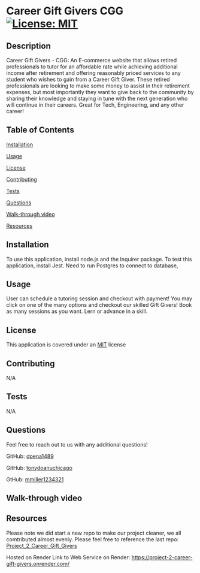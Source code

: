# Career Gift Givers CGG    <a href = "https://opensource.org/licenses/MIT">![License: MIT](https://img.shields.io/badge/License-MIT-yellow.svg)</a>

  ## Description
  
  Career Gift Givers - CGG: An E-commerce website that allows retired professionals to tutor for an affordable rate while achieving additional income after retirement and offering reasonably priced services to any student who wishes to gain from a Career Gift Giver. These retired professionals are looking to make some money to assist in their retirement expenses, but most importantly they want to give back to the community by sharing their knowledge and staying in tune with the next generation who will continue in their careers. Great for Tech, Engineering, and any other career!
 
  ## Table of Contents

  [Installation](#installation)

  [Usage](#usage)

  [License](#license)

  [Contributing](#contributing)

  [Tests](#tests)

  [Questions](#questions)

  [Walk-through video](#video)

  [Resources](#resources)

  ## Installation <a id="installation"></a>

  To use this application, install node.js and the Inquirer package. To test this application, install Jest. Need to run Postgres to connect to database,

  ## Usage <a id="usage"></a>

 User can schedule a tutoring session and checkout with payment! You may click on one of the many options and checkout our skilled Gift Givers! Book as many sessions as you want. Lern or advance in a skill. 

  ## License <a id="license"></a>

  This application is covered under an <a href = "https://opensource.org/licenses/MIT">MIT</a> license

  ## Contributing <a id="contributing"></a>

  N/A

  ## Tests <a id="tests"></a>
N/A


  ## Questions <a id="questions"></a>

  Feel free to reach out to us with any additional questions!

  GitHub: <a href="https://github.com/dpena1489"> dpena1489</a>

  GitHub: <a href="https://github.com/tonypdoanuchicago"> tonydoanuchicago</a>

  GtHub: <a href="https://github.com/mmiller1234321"> mmiller1234321</a>

  ## Walk-through video 

  ## Resources <a id="Resources"></a>

Please note we did start a new repo to make our project cleaner, we all comtributed almost evenly. Please feel free to reference the last repo: <a href="https://github.com/tonypdoanuchicago/Project_2_Career_Gift_Givers">Project_2_Career_Gift_Givers</a>

  
Hosted on Render
Link to Web Service on Render: https://project-2-career-gift-givers.onrender.com/



